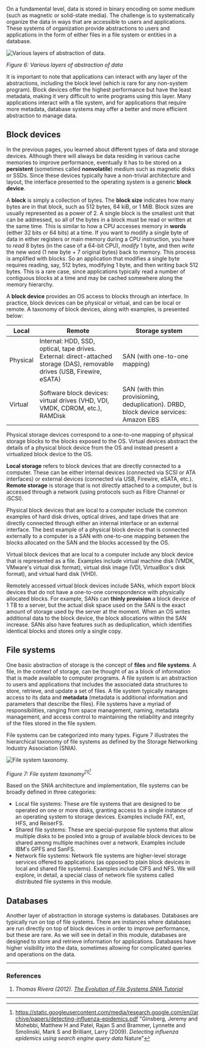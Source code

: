 On a fundamental level, data is stored in binary encoding on some medium (such as magnetic or solid-state media). The challenge is to systematically organize the data in ways that are accessible to users and applications. These systems of organization provide abstractions to users and applications in the form of either files in a file system or entities in a database.

![Various layers of abstraction of data.](../media/layers-abstraction-data.png)

_Figure 6: Various layers of abstraction of data_

It is important to note that applications can interact with any layer of the abstractions, including the block level (which is rare for any non-system program). Block devices offer the highest performance but have the least metadata, making it very difficult to write programs using this layer. Many applications interact with a file system, and for applications that require more metadata, database systems may offer a better and more efficient abstraction to manage data.

## Block devices

In the previous pages, you learned about different types of data and storage devices. Although there will always be data residing in various cache memories to improve performance, eventually it has to be stored on a **persistent** (sometimes called **nonvolatile**) medium such as magnetic disks or SSDs. Since these devices typically have a non-trivial architecture and layout, the interface presented to the operating system is a generic **block device**.

A **block** is simply a collection of bytes. The **block size** indicates how many bytes are in that block, such as 512 bytes, 64 kiB, or 1 MiB. Block sizes are usually represented as a power of 2. A single block is the smallest unit that can be addressed, so all of the bytes in a block must be read or written at the same time. This is similar to how a CPU accesses memory in **words** (either 32 bits or 64 bits) at a time. If you want to modify a single byte of data in either registers or main memory during a CPU instruction, you have to _read_ 8 bytes (in the case of a 64-bit CPU), _modify_ 1 byte, and then _write_ the new word (1 new byte + 7 original bytes) back to memory. This process is amplified with blocks. So an application that modifies a single byte requires reading, say, 512 bytes, modifying 1 byte, and then writing back 512 bytes. This is a rare case, since applications typically read a number of contiguous blocks at a time and may be cached somewhere along the memory hierarchy.

A **block device** provides an OS access to blocks through an interface. In practice, block devices can be physical or virtual, and can be local or remote. A taxonomy of block devices, along with examples, is presented below:

|Local|Remote| Storage system |
|--|--|--|
|Physical|Internal: HDD, SSD, optical, tape drives. External: direct-attached storage (DAS), removable drives (USB, Firewire, eSATA) |SAN (with one-to-one mapping)|
|Virtual|Software block devices: virtual drives (VHD, VDI, VMDK, CDROM, etc.), RAMDisk |SAN (with thin provisioning, deduplication). DRBD, block device services: Amazon EBS|

Physical storage devices correspond to a one-to-one mapping of physical storage blocks to the blocks exposed to the OS. Virtual devices abstract the details of a physical block device from the OS and instead present a virtualized block device to the OS. 

**Local storage** refers to block devices that are directly connected to a computer. These can be either internal devices (connected via SCSI or ATA interfaces) or external devices (connected via USB, Firewire, eSATA, etc.). **Remote storage** is storage that is not directly attached to a computer, but is accessed through a network (using protocols such as Fibre Channel or iSCSI).

Physical block devices that are local to a computer include the common examples of hard disk drives, optical drives, and tape drives that are directly connected through either an internal interface or an external interface. The best example of a physical block device that is connected externally to a computer is a SAN with one-to-one mapping between the blocks allocated on the SAN and the blocks accessed by the OS.

Virtual block devices that are local to a computer include any block device that is represented as a file. Examples include virtual machine disk (VMDK, VMware's virtual disk format), virtual disk image (VDI, VirtualBox's disk format), and virtual hard disk (VHD). 

Remotely accessed virtual block devices include SANs, which export block devices that do not have a one-to-one correspondence with physically allocated blocks. For example, SANs can **thinly provision** a block device of 1 TB to a server, but the actual disk space used on the SAN is the exact amount of storage used by the server at the moment. When an OS writes additional data to the block device, the block allocations within the SAN increase. SANs also have features such as deduplication, which identifies identical blocks and stores only a single copy. 

## File systems

One basic abstraction of storage is the concept of **files** and **file systems**. A file, in the context of storage, can be thought of as a block of information that is made available to computer programs. A file system is an abstraction to users and applications that includes the associated data structures to store, retrieve, and update a set of files. A file system typically manages access to its data and **metadata** (metadata is additional information and parameters that describe the files). File systems have a myriad of responsibilities, ranging from space management, naming, metadata management, and access control to maintaining the reliability and integrity of the files stored in the file system.

File systems can be categorized into many types. Figure 7 illustrates the hierarchical taxonomy of file systems as defined by the Storage Networking Industry Association (SNIA).

![File system taxonomy.](../media/fs-taxonomy.png)

_Figure 7: File system taxonomy_<sup>[1][^1]</sup>

Based on the SNIA architecture and implementation, file systems can be broadly defined in three categories:

- Local file systems: These are file systems that are designed to be operated on one or more disks, granting access to a single instance of an operating system to storage devices. Examples include FAT, ext, HFS, and ReiserFS.
- Shared file systems: These are special-purpose file systems that allow multiple disks to be pooled into a group of available block devices to be shared among multiple machines over a network. Examples include IBM's GPFS and SanFS.
- Network file systems: Network file systems are higher-level storage services offered to applications (as opposed to plain block devices in local and shared file systems). Examples include CIFS and NFS. We will explore, in detail, a special class of network file systems called distributed file systems in this module.

## Databases

Another layer of abstraction in storage systems is databases. Databases are typically run on top of file systems. There are instances where databases are run directly on top of block devices in order to improve performance, but these are rare. As we will see in detail in this module, databases are designed to store and retrieve information for applications. Databases have higher visibility into the data, sometimes allowing for complicated queries and operations on the data. 
<br>
***
### References

1. _Thomas Rivera (2012). [The Evolution of File Systems SNIA Tutorial](https://www.cse.msu.edu/~cse820/lectures/lecturesS08/Bandulet-C_The_Storage_Evolution.pdf
)_

***

[^1]: <https://static.googleusercontent.com/media/research.google.com/en//archive/papers/detecting-influenza-epidemics.pdf> "Ginsberg, Jeremy and Mohebbi, Matthew H and Patel, Rajan S and Brammer, Lynnette and Smolinski, Mark S and Brilliant, Larry (2009). *Detecting influenza epidemics using search engine query data* Nature"
